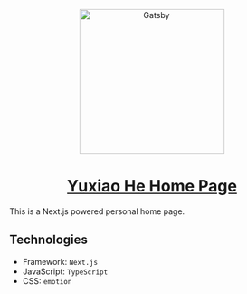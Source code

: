 <p align="center">
  <a href="https://shawnrivers.github.io/">
    <img alt="Gatsby" src="https://raw.githubusercontent.com/shawnrivers/home-page/master/components/images/profile-3x.jpg" width="256" />
  </a>
</p>
<h1 align="center">
  <a href="https://shawnrivers.github.io/">Yuxiao He Home Page</a>
</h1>

This is a Next.js powered personal home page.

## Technologies

- Framework: `Next.js`
- JavaScript: `TypeScript`
- CSS: `emotion`
